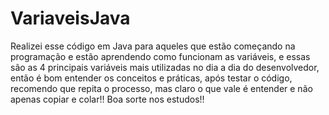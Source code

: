 # VariaveisJava
Realizei esse código em Java para aqueles que estão começando na programação e estão aprendendo como funcionam as variáveis, e essas são as 4 principais variáveis mais utilizadas no dia a dia do desenvolvedor, então é bom entender os conceitos e práticas, após testar o código, recomendo que repita o processo, mas claro o que vale é entender e não apenas copiar e colar!! Boa sorte nos estudos!!
